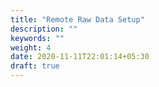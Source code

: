 ```yaml
---
title: "Remote Raw Data Setup"
description: ""
keywords: ""
weight: 4
date: 2020-11-11T22:01:14+05:30
draft: true
---
```

